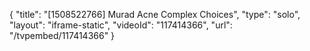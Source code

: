 {
    "title": "[1508522766] Murad Acne Complex Choices",
    "type": "solo",
    "layout": "iframe-static",
    "videoId": "117414366",
    "url": "\/tvpembed\/117414366"
}